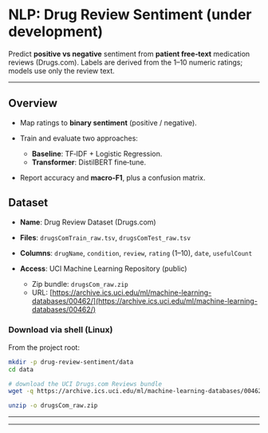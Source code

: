 # NLP: Drug Review Sentiment (under development)

Predict **positive vs negative** sentiment from **patient free‑text** medication reviews (Drugs.com). Labels are derived from the 1–10 numeric ratings; models use only the review text.

---

## Overview 

* Map ratings to **binary sentiment** (positive / negative).
* Train and evaluate two approaches:

  * **Baseline**: TF‑IDF + Logistic Regression.
  * **Transformer**: DistilBERT fine‑tune.
* Report accuracy and **macro‑F1**, plus a confusion matrix.

## Dataset

* **Name**: Drug Review Dataset (Drugs.com)
* **Files**: `drugsComTrain_raw.tsv`, `drugsComTest_raw.tsv`
* **Columns**: `drugName`, `condition`, `review`, `rating` (1–10), `date`, `usefulCount`
* **Access**: UCI Machine Learning Repository (public)

  * Zip bundle: `drugsCom_raw.zip`
  * URL: [https://archive.ics.uci.edu/ml/machine-learning-databases/00462/](https://archive.ics.uci.edu/ml/machine-learning-databases/00462/)

### Download via shell (Linux)

From the project root:

```bash
mkdir -p drug-review-sentiment/data
cd data

# download the UCI Drugs.com Reviews bundle
wget -q https://archive.ics.uci.edu/ml/machine-learning-databases/00462/drugsCom_raw.zip -O drugsCom_raw.zip

unzip -o drugsCom_raw.zip

```

---

---

##
